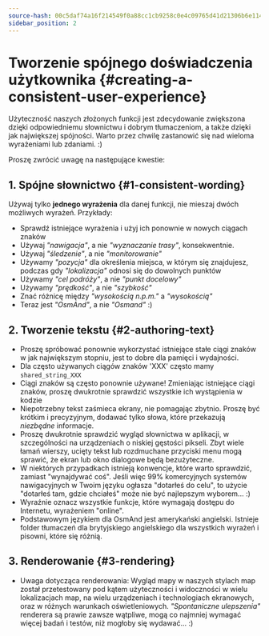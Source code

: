 ```yaml
---
source-hash: 00c5daf74a16f214549f0a88cc1cb9258c0e4c09765d41d21306b6e11418fa8c
sidebar_position: 2
---
```


# Tworzenie spójnego doświadczenia użytkownika {#creating-a-consistent-user-experience}

Użyteczność naszych złożonych funkcji jest zdecydowanie zwiększona dzięki odpowiedniemu słownictwu i dobrym tłumaczeniom, a także dzięki jak największej spójności. Warto przez chwilę zastanowić się nad wieloma wyrażeniami lub zdaniami. :)

Proszę zwrócić uwagę na następujące kwestie:

## 1. Spójne słownictwo {#1-consistent-wording}

Używaj tylko **jednego wyrażenia** dla danej funkcji, nie mieszaj dwóch możliwych wyrażeń. Przykłady:

* Sprawdź istniejące wyrażenia i użyj ich ponownie w nowych ciągach znaków
* Używaj _"nawigacja"_, a nie _"wyznaczanie trasy"_, konsekwentnie.
* Używaj _"śledzenie"_, a nie _"monitorowanie"_
* Używamy _"pozycja"_ dla określenia miejsca, w którym się znajdujesz, podczas gdy _"lokalizacja"_ odnosi się do dowolnych punktów
* Używamy _"cel podróży"_, a nie _"punkt docelowy"_
* Używamy _"prędkość"_, a nie _"szybkość"_
* Znać różnicę między _"wysokością n.p.m."_ a _"wysokością"_
* Teraz jest _"OsmAnd"_, a nie _"Osmand"_ :)

## 2. Tworzenie tekstu {#2-authoring-text}

* Proszę spróbować ponownie wykorzystać istniejące stałe ciągi znaków w jak największym stopniu, jest to dobre dla pamięci i wydajności.
* Dla często używanych ciągów znaków 'XXX' często mamy `shared_string_XXX`
* Ciągi znaków są często ponownie używane! Zmieniając istniejące ciągi znaków, proszę dwukrotnie sprawdzić wszystkie ich wystąpienia w kodzie
* Niepotrzebny tekst zaśmieca ekrany, nie pomagając zbytnio. Proszę być krótkim i precyzyjnym, dodawać tylko słowa, które przekazują _niezbędne_ informacje.
* Proszę dwukrotnie sprawdzić wygląd słownictwa w aplikacji, w szczególności na urządzeniach o niskiej gęstości pikseli. Zbyt wiele łamań wierszy, ucięty tekst lub rozdmuchane przyciski menu mogą sprawić, że ekran lub okno dialogowe będą bezużyteczne.
* W niektórych przypadkach istnieją konwencje, które warto sprawdzić, zamiast "wynajdywać coś". Jeśli więc 99% komercyjnych systemów nawigacyjnych w Twoim języku ogłasza "dotarłeś do celu", to użycie "dotarłeś tam, gdzie chciałeś" może nie być najlepszym wyborem... :)
* Wyraźnie oznacz wszystkie funkcje, które wymagają dostępu do Internetu, wyrażeniem "online".
* Podstawowym językiem dla OsmAnd jest amerykański angielski. Istnieje folder tłumaczeń dla brytyjskiego angielskiego dla wszystkich wyrażeń i pisowni, które się różnią.

## 3. Renderowanie {#3-rendering}

* Uwaga dotycząca renderowania: Wygląd mapy w naszych stylach map został przetestowany pod kątem użyteczności i widoczności w wielu lokalizacjach map, na wielu urządzeniach i technologiach ekranowych, oraz w różnych warunkach oświetleniowych. _"Spontaniczne ulepszenia"_ renderera są prawie zawsze wątpliwe, mogą co najmniej wymagać więcej badań i testów, niż mogłoby się wydawać... :)